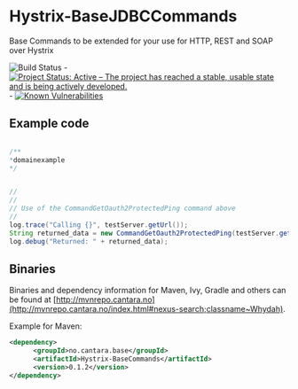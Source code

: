 # Hystrix-BaseJDBCCommands

Base Commands to be extended for your use for HTTP, REST and SOAP over Hystrix

![Build Status](https://jenkins.quadim.ai/buildStatus/icon?job=Hystrix-BaseJDBCCommands) - [![Project Status: Active – The project has reached a stable, usable state and is being actively developed.](http://www.repostatus.org/badges/latest/active.svg)](http://www.repostatus.org/#active) - [![Known Vulnerabilities](https://snyk.io/test/github/Cantara/Hystrix-BaseCommands/badge.svg)](https://snyk.io/test/github/Cantara/Hystrix-BaseCommands)


## Example code

```java

/**
*domainexample
*/


//
//
// Use of the CommandGetOauth2ProtectedPing command above
//
log.trace("Calling {}", testServer.getUrl());
String returned_data = new CommandGetOauth2ProtectedPing(testServer.getUrl()).execute();
log.debug("Returned: " + returned_data);

```


## Binaries

Binaries and dependency information for Maven, Ivy, Gradle and others can be found at [http://mvnrepo.cantara.no](http://mvnrepo.cantara.no/index.html#nexus-search;classname~Whydah).

Example for Maven:

```xml
<dependency>
      <groupId>no.cantara.base</groupId>
      <artifactId>Hystrix-BaseCommands</artifactId>
      <version>0.1.2</version>
</dependency>
```
